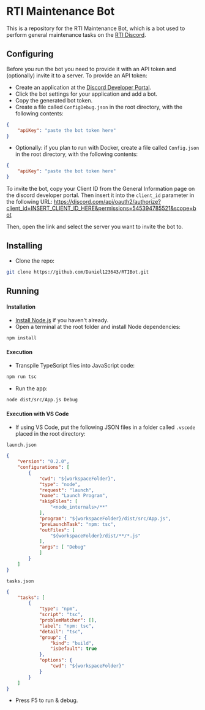 # RTI Maintenance Bot
This is a repository for the RTI Maintenance Bot, which is a bot used to perform general maintenance tasks on the [RTI Discord](https://discord.gg/rti).

## Configuring
Before you run the bot you need to provide it with an API token and (optionally) invite it to a server.
To provide an API token:
  * Create an application at the [Discord Developer Portal](https://discord.com/developers/applications).
  * Click the bot settings for your application and add a bot.
  * Copy the generated bot token.
  * Create a file called `ConfigDebug.json` in the root directory, with the following contents:
```json
{
    "apiKey": "paste the bot token here"
}
```
  * Optionally: if you plan to run with Docker, create a file called `Config.json` in the root directory, with the following contents:
```json
{
    "apiKey": "paste the bot token here"
}
```

To invite the bot, copy your Client ID from the General Information page on the discord developer portal.
Then insert it into the `client_id` parameter in the following URL:
https://discord.com/api/oauth2/authorize?client_id=INSERT_CLIENT_ID_HERE&permissions=545394785521&scope=bot

Then, open the link and select the server you want to invite the bot to.

## Installing
* Clone the repo:
```bash
git clone https://github.com/Daniel123643/RTIBot.git
```

## Running
#### Installation
* [Install Node.js](https://nodejs.org/en/download/) if you haven't already.
* Open a terminal at the root folder and install Node dependencies:
```bash
npm install
```

#### Execution
* Transpile TypeScript files into JavaScript code:
```bash
npm run tsc
```
* Run the app:
```bash
node dist/src/App.js Debug
```

#### Execution with VS Code
* If using VS Code, put the following JSON files in a folder called `.vscode` placed in the root directory:

`launch.json`

```json
{
    "version": "0.2.0",
    "configurations": [
        {
            "cwd": "${workspaceFolder}",
            "type": "node",
            "request": "launch",
            "name": "Launch Program",
            "skipFiles": [
                "<node_internals>/**"
            ],
            "program": "${workspaceFolder}/dist/src/App.js",
            "preLaunchTask": "npm: tsc",
            "outFiles": [
                "${workspaceFolder}/dist/**/*.js"
            ],
            "args": [ "Debug"
            ]
        }
    ]
}
```

`tasks.json`

```json
{
    "tasks": [
        {
            "type": "npm",
            "script": "tsc",
            "problemMatcher": [],
            "label": "npm: tsc",
            "detail": "tsc",
            "group": {
                "kind": "build",
                "isDefault": true
            },
            "options": {
                "cwd": "${workspaceFolder}"
            }
        }
    ]
}
```
* Press F5 to run & debug.